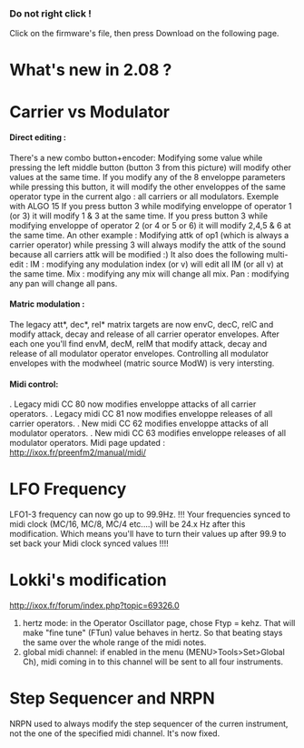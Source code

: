 ### Do not right click !
Click on the firmware's file, then press Download on the following page.


# What's new in 2.08 ?

# Carrier vs Modulator
#### Direct editing : 
There's a new combo button+encoder:
Modifying some value while pressing the left middle button (button 3 from this picture) will modify  other values at the same time.
If you modify any of the 8 enveloppe parameters while pressing this button, it will modify the other enveloppes of the same operator type in the current algo : all carriers or all modulators.
Exemple with ALGO 15 
If you press button 3 while modifying enveloppe of operator 1 (or 3) it will modify 1 & 3 at the  same time.
If you press button 3 while modifying enveloppe of operator 2 (or 4 or 5 or 6) it will modify 2,4,5 & 6 at the same time.
An other example :  Modifying attk of op1 (which is always a carrier operator) while pressing 3 will always modify the attk of the sound because all carriers attk will be modified :)
It also does the following multi-edit :
IM : modifying any modulation index (or v) will edit all IM (or all v) at the same time.
Mix : modifying any mix will change all mix.
Pan : modifying any pan will change all pans.

#### Matric modulation :
The legacy att*, dec*, rel* matrix targets are now envC, decC, relC and modify attack, decay and release of all carrier operator envelopes.
After each one you'll find envM, decM, relM that modify attack, decay and release of all modulator operator envelopes.
Controlling all modulator envelopes with the modwheel (matric source ModW) is very intersting.

#### Midi control:
. Legacy midi CC 80 now modifies enveloppe attacks of all carrier operators.
. Legacy midi CC 81 now modifies enveloppe releases  of all carrier operators.
. New midi CC 62 modifies enveloppe attacks of all modulator operators.
. New midi CC 63 modifies enveloppe releases  of all modulator operators.
Midi page updated : http://ixox.fr/preenfm2/manual/midi/

# LFO Frequency
LFO1-3 frequency can now go up to 99.9Hz.
!!! Your frequencies synced to midi clock (MC/16,  MC/8, MC/4 etc....) will be 24.x Hz after this modification.
Which means you'll have to turn their values up after 99.9 to set back your Midi clock synced values !!!!

# Lokki's modification 
http://ixox.fr/forum/index.php?topic=69326.0
1. hertz mode: in the Operator Oscillator page, chose Ftyp = kehz. That will make "fine tune" (FTun) value behaves in hertz. So that beating stays the same over the whole range of the midi notes.
2. global midi channel: if enabled in the menu (MENU>Tools>Set>Global Ch),  midi coming in to this channel will be sent to all four instruments. 

# Step Sequencer and NRPN
NRPN used to always modify the step sequencer of the curren instrument, not the one of the specified midi channel. It's now fixed.
